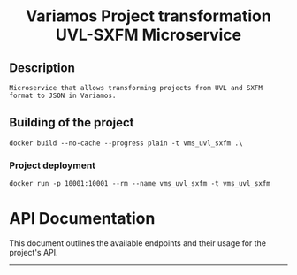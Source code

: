 <h1 align="center">
  Variamos Project transformation UVL-SXFM Microservice
</h1>

## Description
```
Microservice that allows transforming projects from UVL and SXFM format to JSON in Variamos.
```

## Building of the project
```
docker build --no-cache --progress plain -t vms_uvl_sxfm .\ 
```

### Project deployment
```
docker run -p 10001:10001 --rm --name vms_uvl_sxfm -t vms_uvl_sxfm
```
# API Documentation

This document outlines the available endpoints and their usage for the project's API.

---